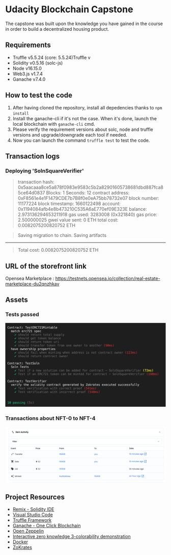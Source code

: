 # Udacity Blockchain Capstone

The capstone was built upon the knowledge you have gained in the course in order to build a decentralized housing product.

## Requirements

- Truffle v5.5.24 (core: 5.5.24)Truffle v
- Solidity v0.5.16 (solc-js)
- Node v16.15.0
- Web3.js v1.7.4
- Ganache v7.4.0

## How to test the code

1. After having cloned the repository, install all depedencies thanks to `npm install`
2. Install the ganache-cli if it's not the case. When it's done, launch the local blockchain with `ganache-cli` cmd.
3. Please verify the requirement versions about solc, node and truffle versions and upgrade/downgrade each tool if needed.
4. Now you can launch the command `truffle test` to test the code.

## Transaction logs

### Deploying 'SolnSquareVerifier'

> transaction hash: 0x5aacaaa8ce5a878f0983e9583c5b2a82901605738681dbd887fca85ce64d0837
> Blocks: 1 Seconds: 12
> contract address: 0xF8561e4e1F1479CDE7b7B8f0e0eA75bb78732e07
> block number: 11177224
> block timestamp: 1660122498
> account: 0x1194084afb4e8b473210C535A6aE770ef09E323E
> balance: 2.973136294653211918
> gas used: 3283008 (0x321840)
> gas price: 2.500000025 gwei
> value sent: 0 ETH
> total cost: 0.0082075200820752 ETH

> Saving migration to chain.
> Saving artifacts

---

> Total cost: 0.0082075200820752 ETH

## URL of the storefront link

Opensea Marketplace : https://testnets.opensea.io/collection/real-estate-marketplace-du2qnzhkav

## Assets

### Tests passed

![1660127075237.png](image/README/1660127075237.png)

### Transactions about NFT-0 to NFT-4

![1660127117362.png](image/README/1660127117362.png)

## Project Resources

- [Remix - Solidity IDE](https://remix.ethereum.org/)
- [Visual Studio Code](https://code.visualstudio.com/)
- [Truffle Framework](https://truffleframework.com/)
- [Ganache - One Click Blockchain](https://truffleframework.com/ganache)
- [Open Zeppelin ](https://openzeppelin.org/)
- [Interactive zero knowledge 3-colorability demonstration](http://web.mit.edu/~ezyang/Public/graph/svg.html)
- [Docker](https://docs.docker.com/install/)
- [ZoKrates](https://github.com/Zokrates/ZoKrates)
